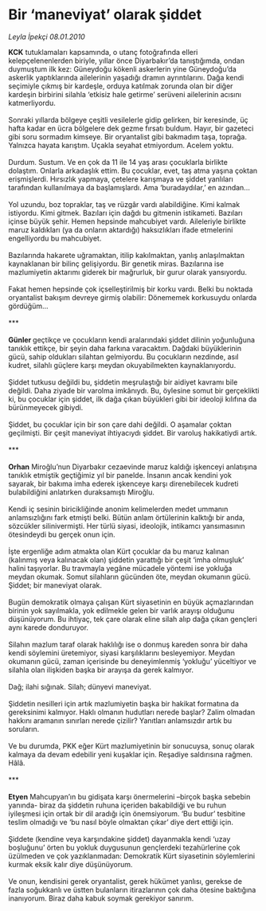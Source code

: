 # Bir ‘maneviyat’ olarak şiddet

*Leyla İpekçi 08.01.2010*

<div class="yazi"><b>KCK</b> tutuklamaları kapsamında, o utanç fotoğrafında elleri kelepçelenenlerden biriyle, yıllar önce Diyarbakır’da tanıştığımda, ondan duymuştum ilk kez: Güneydoğu kökenli askerlerin yine Güneydoğu’da askerlik yaptıklarında ailelerinin yaşadığı dramın ayrıntılarını. Dağa kendi seçimiyle çıkmış bir kardeşle, orduya katılmak zorunda olan bir diğer kardeşin birbirini silahla ‘etkisiz hale getirme’ serüveni ailelerinin acısını katmerliyordu. <br/><br/>Sonraki yıllarda bölgeye çeşitli vesilelerle gidip gelirken, bir keresinde, üç hafta kadar en ücra bölgelere dek gezme fırsatı buldum. Hayır, bir gazeteci gibi soru sormadım kimseye. Bir oryantalist gibi bakmadım taşa, toprağa. Yalnızca hayata karıştım. Uçakla seyahat etmiyordum. Acelem yoktu. <br/><br/>Durdum. Sustum. Ve en çok da 11 ile 14 yaş arası çocuklarla birlikte dolaştım. Onlarla arkadaşlık ettim. Bu çocuklar, evet, taş atma yaşına çoktan erişmişlerdi. Hırsızlık yapmaya, çetelere karışmaya ve şiddet yanlıları tarafından kullanılmaya da başlamışlardı. Ama ‘buradaydılar,’ en azından... <br/><br/>Yol uzundu, boz topraklar, taş ve rüzgâr vardı alabildiğine. Kimi kalmak istiyordu. Kimi gitmek. Bazıları için dağdı bu gitmenin istikameti. Bazıları içinse büyük şehir. Hemen hepsinde mahcubiyet vardı. Aileleriyle birlikte maruz kaldıkları (ya da onların aktardığı) haksızlıkları ifade etmelerini engelliyordu bu mahcubiyet. <br/><br/>Bazılarında hakarete uğramaktan, itilip kakılmaktan, yanlış anlaşılmaktan kaynaklanan bir bilinç gelişiyordu. Bir genetik miras. Bazılarına ise mazlumiyetin aktarımı giderek bir mağrurluk, bir gurur olarak yansıyordu. <br/><br/>Fakat hemen hepsinde çok içselleştirilmiş bir korku vardı. Belki bu noktada oryantalist bakışım devreye girmiş olabilir: Dönememek korkusuydu onlarda gördüğüm... <br/><br/>***<b> <br/><br/>Günler </b>geçtikçe ve çocukların kendi aralarındaki şiddet dilinin yoğunluğuna tanıklık ettikçe, bir şeyin daha farkına varacaktım. Dağdaki büyüklerinin gücü, sahip oldukları silahtan gelmiyordu. Bu çocukların nezdinde, asıl kudret, silahlı güçlere karşı meydan okuyabilmekten kaynaklanıyordu. <br/><br/>Şiddet tutkusu değildi bu, şiddetin meşrulaştığı bir aidiyet kavramı bile değildi. Daha ziyade bir varolma imkânıydı. Bu, öylesine somut bir gerçeklikti ki, bu çocuklar için şiddet, ilk dağa çıkan büyükleri gibi bir ideoloji kılıfına da bürünmeyecek gibiydi. <br/><br/>Şiddet, bu çocuklar için bir son çare dahi değildi. O aşamalar çoktan geçilmişti. Bir çeşit maneviyat ihtiyacıydı şiddet. Bir varoluş hakikatiydi artık. <br/><br/>***<b> <br/><br/>Orhan</b> Miroğlu’nun Diyarbakır cezaevinde maruz kaldığı işkenceyi anlatışına tanıklık etmiştik geçtiğimiz yıl bir panelde. İnsanın ancak kendini yok sayarak, bir bakıma imha ederek işkenceye karşı direnebilecek kudreti bulabildiğini anlatırken duraksamıştı Miroğlu. <br/><br/>Kendi iç sesinin biricikliğinde anonim kelimelerden medet ummanın anlamsızlığını fark etmişti belki. Bütün anlam örtülerinin kalktığı bir anda, sözcükler silinivermişti. Her türlü siyasi, ideolojik, intikamcı yansımasının ötesindeydi bu gerçek onun için. <br/><br/>İşte ergenliğe adım atmakta olan Kürt çocuklar da bu maruz kalınan (kalınmış veya kalınacak olan) şiddetin yarattığı bir çeşit ‘imha olmuşluk’ halini taşıyorlar. Bu travmayla yegâne mücadele yöntemi ise yokluğa meydan okumak. Somut silahların gücünden öte, meydan okumanın gücü. Şiddet; bir maneviyat olarak. <br/><br/>Bugün demokratik olmaya çalışan Kürt siyasetinin en büyük açmazlarından birinin yok sayılmakla, yok edilmekle gelen bir varlık arayışı olduğunu düşünüyorum. Bu ihtiyaç, tek çare olarak eline silah alıp dağa çıkan gençleri aynı karede donduruyor. <br/><br/>Silahın mazlum taraf olarak haklılığı ise o donmuş kareden sonra bir daha kendi söylemini üretemiyor, siyasi karşılıklarını besleyemiyor. Meydan okumanın gücü, zaman içerisinde bu deneyimlenmiş ‘yokluğu’ yüceltiyor ve silahla olan ilişkiden başka bir arayışa da gerek kalmıyor. <br/><br/>Dağ; ilahi sığınak. Silah; dünyevi maneviyat. <br/><br/>Şiddetin nesilleri için artık mazlumiyetin başka bir hakikat formatına da gereksinimi kalmıyor. Haklı olmanın hudutları nerede başlar? Zalim olmadan hakkını aramanın sınırları nerede çizilir? Yanıtları anlamsızdır artık bu soruların. <br/><br/>Ve bu durumda, PKK eğer Kürt mazlumiyetinin bir sonucuysa, sonuç olarak kalmaya da devam edebilir yeni kuşaklar için. Reşadiye saldırısına rağmen. Hâlâ. <br/><br/>***<b> <br/><br/>Etyen</b> Mahcupyan’ın bu gidişata karşı önermelerini –birçok başka sebebin yanında- biraz da şiddetin ruhuna içeriden bakabildiği ve bu ruhun iyileşmesi için ortak bir dil aradığı için önemsiyorum. ‘Bu budur’ tesbitine teslim olmadığı ve ‘bu nasıl böyle olmaktan çıkar’ diye dert ettiği için. <br/><br/>Şiddete (kendine veya karşındakine şiddet) dayanmakla kendi ‘uzay boşluğunu’ örten bu yokluk duygusunun gençlerdeki tezahürlerine çok üzülmeden ve çok yazıklanmadan: Demokratik Kürt siyasetinin söylemlerini kurmak eksik kalır diye düşünüyorum. <br/><br/>Ve onun, kendisini gerek oryantalist, gerek hükümet yanlısı, gerekse de fazla soğukkanlı ve üstten bulanların itirazlarının çok daha ötesine baktığına inanıyorum. Biraz daha kabuk soymak gerekiyor sanırım.
              </div>
